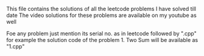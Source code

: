 This file contains the solutions of all the leetcode problems I have solved till date
The video solutions for these problems are available on my youtube as well

Foe any problem just mention its serial no. as in leetcode followed by ".cpp"
for example the solution code of the problem 1. Two Sum will be available as "1.cpp"
